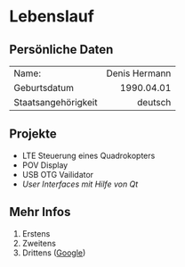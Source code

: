 # Lebenslauf
## Persönliche Daten

| | |
| :--- | ---: |
| Name: | Denis Hermann |
| Geburtsdatum | 1990.04.01 |
| Staatsangehörigkeit | deutsch |

## Projekte
* LTE Steuerung eines Quadrokopters
* POV Display
* USB OTG Vailidator
* _User Interfaces mit Hilfe von Qt_

## Mehr Infos
1. Erstens
2. Zweitens
3. Drittens ([Google](https://www.google.com/))

